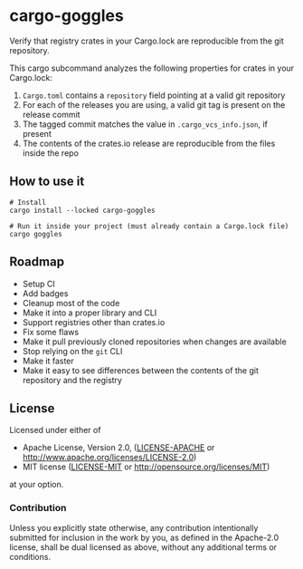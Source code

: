 # cargo-goggles

Verify that registry crates in your Cargo.lock are reproducible from the git repository.

This cargo subcommand analyzes the following properties for crates in your Cargo.lock:

1. `Cargo.toml` contains a `repository` field pointing at a valid git repository
2. For each of the releases you are using, a valid git tag is present on the release commit
3. The tagged commit matches the value in `.cargo_vcs_info.json`, if present
4. The contents of the crates.io release are reproducible from the files inside the repo

## How to use it

```shell
# Install
cargo install --locked cargo-goggles

# Run it inside your project (must already contain a Cargo.lock file)
cargo goggles
```

## Roadmap

* Setup CI
* Add badges
* Cleanup most of the code
* Make it into a proper library and CLI
* Support registries other than crates.io
* Fix some flaws
* Make it pull previously cloned repositories when changes are available
* Stop relying on the `git` CLI
* Make it faster
* Make it easy to see differences between the contents of the git repository and the registry

## License

Licensed under either of

- Apache License, Version 2.0, ([LICENSE-APACHE](LICENSE-APACHE) or <http://www.apache.org/licenses/LICENSE-2.0>)
- MIT license ([LICENSE-MIT](LICENSE-MIT) or <http://opensource.org/licenses/MIT>)

at your option.

### Contribution

Unless you explicitly state otherwise, any contribution intentionally submitted for inclusion in the work by you, as defined in the Apache-2.0 license, shall be dual licensed as above, without any additional terms or conditions.

